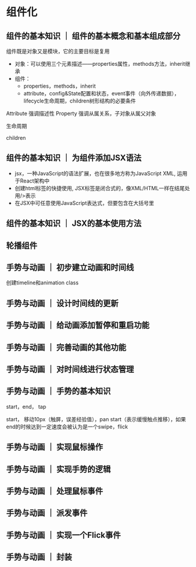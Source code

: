 # 组件化

## 组件的基本知识 ｜ 组件的基本概念和基本组成部分

组件既是对象又是模块，它的主要目标是复用

- 对象：可以使用三个元素描述——properties属性，methods方法，inherit继承
- 组件：
    - properties，methods，inherit
    - attribute，config&State配置和状态，event事件（向外传递数据），lifecycle生命周期，children树形结构的必要条件


Attribute 强调描述性
Property 强调从属关系，子对象从属父对象

生命周期

children


## 组件的基本知识 ｜ 为组件添加JSX语法

- jsx，一种JavaScript的语法扩展，也在很多地方称为JavaScript XML, 运用于React架构中
- 创建html标签的快捷使用, JSX标签是闭合式的，像XML/HTML一样在结尾处用/>表示
- 在JSX中可任意使用JavaScript表达式，但要包含在大括号里

## 组件的基本知识 ｜ JSX的基本使用方法

## 轮播组件

## 手势与动画 ｜ 初步建立动画和时间线
创建timeline和animation class

## 手势与动画 ｜ 设计时间线的更新

## 手势与动画 ｜ 给动画添加暂停和重启功能

## 手势与动画 ｜ 完善动画的其他功能

## 手势与动画 ｜ 对时间线进行状态管理

## 手势与动画 ｜ 手势的基本知识

start，end， tap

start， 移动10px（触屏，误差经验值），pan start（表示缓慢触点推移），如果end的时候达到一定速度会被认为是一个swipe，flick

## 手势与动画 ｜ 实现鼠标操作

## 手势与动画 ｜ 实现手势的逻辑

## 手势与动画 ｜ 处理鼠标事件

## 手势与动画 ｜ 派发事件

## 手势与动画 ｜ 实现一个Flick事件

## 手势与动画 ｜ 封装


